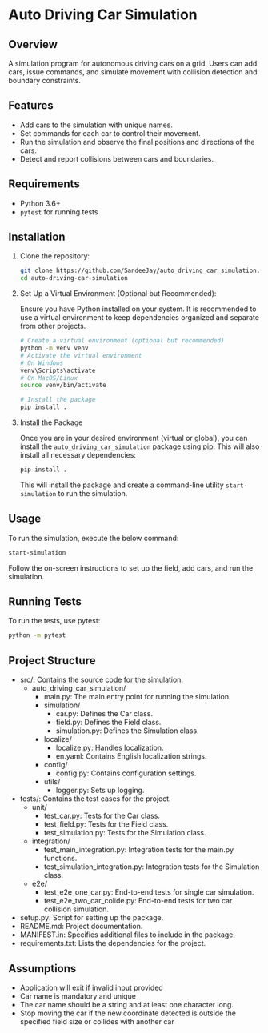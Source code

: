 # Auto Driving Car Simulation

## Overview

A simulation program for autonomous driving cars on a grid. Users can add cars, issue commands, and simulate movement with collision detection and boundary constraints.

## Features

- Add cars to the simulation with unique names.
- Set commands for each car to control their movement.
- Run the simulation and observe the final positions and directions of the cars.
- Detect and report collisions between cars and boundaries.

## Requirements

- Python 3.6+
- `pytest` for running tests

## Installation

1. Clone the repository:
    ```sh
    git clone https://github.com/SandeeJay/auto_driving_car_simulation.git
    cd auto-driving-car-simulation
    ```

2. Set Up a Virtual Environment (Optional but Recommended):

    Ensure you have Python installed on your system. It is recommended to use a virtual environment to keep dependencies organized and separate from other projects.
    ```sh
    # Create a virtual environment (optional but recommended)
    python -m venv venv
    # Activate the virtual environment
    # On Windows
    venv\Scripts\activate
    # On MacOS/Linux
    source venv/bin/activate
    
    # Install the package
    pip install .
    ```
3. Install the Package

    Once you are in your desired environment (virtual or global), 
you can install the `auto_driving_car_simulation` package using pip. 
This will also install all necessary dependencies:

    ```sh
    pip install .
    ```

    This will install the package and create a command-line utility `start-simulation` to run the simulation.


## Usage

To run the simulation, execute the below command:
```sh
start-simulation
```
Follow the on-screen instructions to set up the field, add cars, and run the simulation.

## Running Tests

To run the tests, use pytest:
```sh
python -m pytest    
```
## Project Structure
- src/: Contains the source code for the simulation.
  - auto_driving_car_simulation/
    - main.py: The main entry point for running the simulation.
    - simulation/
      - car.py: Defines the Car class.
      - field.py: Defines the Field class.
      - simulation.py: Defines the Simulation class.
    - localize/
      - localize.py: Handles localization.
      - en.yaml: Contains English localization strings.
    - config/
      - config.py: Contains configuration settings.
    - utils/
      - logger.py: Sets up logging.
- tests/: Contains the test cases for the project.
  - unit/
    - test_car.py: Tests for the Car class.
    - test_field.py: Tests for the Field class.
    - test_simulation.py: Tests for the Simulation class.
  - integration/
    - test_main_integration.py: Integration tests for the main.py functions.
    - test_simulation_integration.py: Integration tests for the Simulation class.
  - e2e/
    - test_e2e_one_car.py: End-to-end tests for single car simulation.
    - test_e2e_two_car_colide.py: End-to-end tests for two car collision simulation.
- setup.py: Script for setting up the package.
- README.md: Project documentation.
- MANIFEST.in: Specifies additional files to include in the package.
- requirements.txt: Lists the dependencies for the project.

## Assumptions
- Application will exit if invalid input provided
- Car name is mandatory and unique
- The car name should be a string and at least one character long.
- Stop moving the car if the new coordinate detected is outside the specified field size or collides with another car
